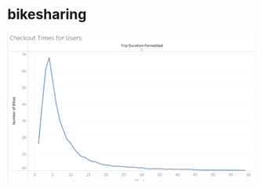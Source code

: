 # bikesharing

![Trip Duration](https://github.com/AbeSchnake/bikesharing/blob/main/Images/Trip_Duration.png)
